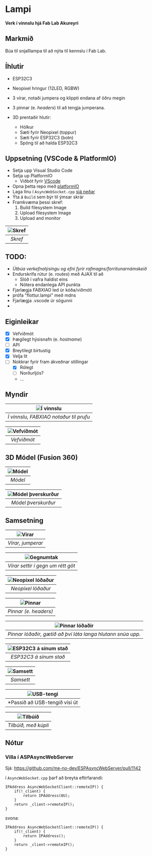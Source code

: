# Lampi

**Verk í vinnslu hjá Fab Lab Akureyri**

## Markmið

Búa til snjalllampa til að nýta til kennslu í Fab Lab. 

## Íhlutir

- ESP32C3
- Neopixel hringur (12LED, RGBW)
- 3 vírar, notaði jumpera og klippti endana af öðru megin
- 3 pinnar (e. _headers_) til að tengja jumperana. 


- 3D prentaðir hlutir:
    - Hólkur
    - Sæti fyrir Neopixel (toppur)
    - Sæti fyrir ESP32C3 (botn)
    - Spöng til að halda ESP32C3

## Uppsetning (VSCode & PlatformIO)

- Setja upp Visual Studio Code
- Setja up PlatformIO
   - Viðbót fyrir [VScode](https://docs.platformio.org/en/latest/integration/ide/vscode.html)
- Opna þetta repo með [platformIO](https://platformio.org/)
- Laga línu í `AsyncWebSocket.cpp` [sjá neðar](https://github.com/hanndoddi/Lampi/tree/main#villa-%C3%AD-aspasyncwebserver)
- Ýta á `Build` sem býr til ýmsar skrár
- Framkvæma þessi skref:
    1. Build filesystem Image
    2. Upload filesystem Image
    3. Upload and monitor

| ![Skref](myndir/skref.jpg) | 
|:--:| 
| *Skref* |

## TODO: 

- _Útbúa verkefnalýsingu og efni fyrir rafmagns/forritunarnámskeið_
- Endurskrifa rútur (e. _routes_) með AJAX til að 
    - Slóð í vafra haldist eins
    - Nótera endanlega API punkta
- Fjarlægja FABXIAO led úr kóða/viðmóti
- prófa "flottur.lampi" með mdns
- Fjarlægja .vscode úr sögunni
- 

## Eiginleikar

- [x] Vefviðmót
- [x] Þægilegt hýsisnafn (e. _hostname_)
- [ ] API
- [x] Breytilegt birtustig
- [x] Velja lit
- [ ] Nokkrar fyrir fram ákveðnar stillingar
    - [x] Rólegt
    - [ ] Norðurljós?
    - ...

## Myndir

| ![Í vinnslu](myndir/tangle.jpg) | 
|:--:| 
| *Í vinnslu, FABXIAO notaður til prufu* |

| ![Vefviðmót](myndir/screenshot.png) | 
|:--:| 
| *Vefviðmót* |

## 3D Módel (Fusion 360)

| ![Módel](myndir/model.jpg) | 
|:--:| 
| *Módel* |

| ![Módel þverskurður](myndir/model-skurdur.jpg) | 
|:--:| 
| *Módel þverskurður* |

## Samsetning

| ![Vírar](myndir/jumperar.jpg) | 
|:--:| 
| *Vírar, jumperar* |

| ![Gegnumtak](myndir/gegnum.jpg) | 
|:--:| 
| *Vírar settir í gegn um rétt göt* |

| ![Neopixel lóðaður](myndir/neopixel-lodadur.jpg) | 
|:--:| 
| *Neopixel lóðaður* |

| ![Pinnar](myndir/pinnar.jpg) | 
|:--:| 
| *Pinnar (e. headers)* |

| ![Pinnar lóðaðir](myndir/pinnar-lodadir.jpg) | 
|:--:| 
| *Pinnar lóðaðir, gætið að því láta langa hlutann snúa upp.* |

| ![ESP32C3 á sínum stað](myndir/xiao.jpg) | 
|:--:| 
| *ESP32C3 á sínum stað* |

| ![Samsett](myndir/samsett.jpg) | 
|:--:| 
| *Samsett* |

| ![USB-tengi](myndir/usb-tengi.jpg) | 
|:--:| 
| *Passið að USB-tengið vísi út |

| ![Tilbúið](myndir/tilbuid.jpg) | 
|:--:| 
| *Tilbúið, með kúpli* |

## Nótur

### Villa í ASPAsyncWebServer 

Sjá: https://github.com/me-no-dev/ESPAsyncWebServer/pull/1142

í `AsyncWebSocket.cpp` þarf að breyta eftirfarandi:

    IPAddress AsyncWebSocketClient::remoteIP() {
        if(!_client) {
            return IPAddress(0U);
        }
        return _client->remoteIP();
    }

svona: 

    IPAddress AsyncWebSocketClient::remoteIP() {
        if(!_client) {
            return IPAddress();
        }
        return _client->remoteIP();
    }

